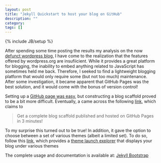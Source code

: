```yaml
---
layout: post
title: "Jekyll Quickstart to host your blog on GitHub"
description: ""
category: 
tags: []
---
```

{% include JB/setup %}

After spending some time posting the results my analysis on the now [defunct wordpress blog](https://statofmind.wordpress.com), I have come to the realization that the features offered by wordpress.org are insufiicient. While it provides a great platform for blogging, the inability to embed anything related to JavaScript has sometimes held me back. Therefore, I seeked to find a lightweight blogging platform that would only require some (but not too much) maintenance. After some investigation, it became apparent that GitHub Pages was the best solution, and it would come with the bonus of version control! 

Setting up a [GitHub page was easy](http://readwrite.com/2013/11/27/github-pages-explained), but constructing a blog scaffold proved to be a bit more difficult. Eventually, a came across the following [link](http://jekyllbootstrap.com/usage/jekyll-quick-start.html), which claims to

> Get a complete blog scaffold published and hosted on GitHub Pages in 3 minutes!

To my surprise this turned out to be true! In addition, it gave the option to choose between a set of various themes (albeit a limited set). To do so, follow this [link](http://jekyllbootstrap.com/usage/jekyll-theming.html), which provides a [theme launch explorer](http://themes.jekyllbootstrap.com/) that displays your blog under various themes


The complete usage and documentation is available at: [Jekyll Bootstrap](http://jekyllbootstrap.com)

